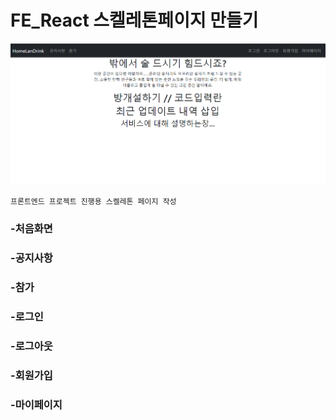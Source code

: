 # FE_React 스켈레톤페이지 만들기

![image-20220120105859632](README.assets/image-20220120105859632.png)

```
프론트엔드 프로젝트 진행용 스켈레톤 페이지 작성
```



### -처음화면



### -공지사항



### -참가



### -로그인



### -로그아웃



### -회원가입



### -마이페이지



